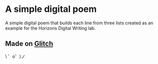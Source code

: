 A simple digital poem
=====================

A simple digital poem that builds each line from three lists created as an example for the Horizons Digital Writing lab.



Made on [Glitch](https://glitch.com/)
-------------------

\ ゜o゜)ノ
